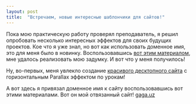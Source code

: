 ```yaml
---
layout: post
title:  "Встречаем, новые интересные шаблончики для сайтов!"
---
```

Пока мою практическую работу проверял преподаватель, я решил опробовать несколько интересных эффектов для своих будущих проектов.
Кое что я уже знал, но вот как использовать доменное имя, это для меня было в новинку. Воспользовавшись [вот этим материалом](https://medium.com/swlh/how-to-host-your-website-on-github-pages-for-free-3302b0fe8956), мне удалось реализовать мою задумку.
И вот что у меня получилось!



Ну, во-первых, меня увлекло создание [красивого десктопного сайта](https://uzundemir.github.io/new_parallax_effect_site/) с горизонтальным Parallax эффектом по урокам!

А вот здесь я привязал доменное имя к сайту воспользовавшись вот этими материалами. Вот он мой отвязанный сайт! [gaga.uz](https://uzundemir.github.io/gaga/)




